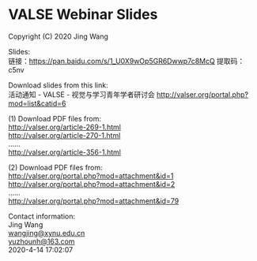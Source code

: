# VALSE Webinar Slides
Copyright (C) 2020 Jing Wang

Slides:  
链接：https://pan.baidu.com/s/1_U0X9wOp5GR6Dwwp7c8McQ 
提取码：c5nv

Download slides from this link:  
活动通知 - VALSE - 视觉与学习青年学者研讨会 http://valser.org/portal.php?mod=list&catid=6

(1) Download PDF files from:  
http://valser.org/article-269-1.html  
http://valser.org/article-270-1.html  
……  
http://valser.org/article-356-1.html  

(2) Download PDF files from:  
http://valser.org/portal.php?mod=attachment&id=1  
http://valser.org/portal.php?mod=attachment&id=2  
……  
http://valser.org/portal.php?mod=attachment&id=79  

Contact information:  
Jing Wang  
wangjing@xynu.edu.cn  
yuzhounh@163.com  
2020-4-14 17:02:07
